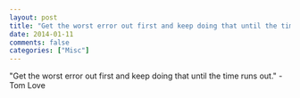 ```yaml
---
layout: post
title: "Get the worst error out first and keep doing that until the time runs out."
date: 2014-01-11
comments: false
categories: ["Misc"]
---
```


<span class='quote'>"Get the worst error out first and keep doing that until the time runs out."</span>
<span class='by'>- Tom Love</span>
